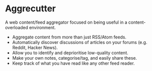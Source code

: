 # Aggrecutter

A web content/feed aggregator focused on being useful in a content-overloaded environment.

* Aggregate content from more than just RSS/Atom feeds.
* Automatically discover discussions of articles on your forums (e.g. Reddit, Hacker News).
* Allow you to identify and deprioritise low-quality content.
* Make your own notes, categorise/tag, and easily share these.
* Keep track of what you have read like any other feed reader.
